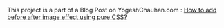 This project is a part of a Blog Post on YogeshChauhan.com : <a href="https://yogeshchauhan.com/how-to-add-before-after-image-effect-using-pure-css/" target="_blank">How to add before after image effect using pure CSS?</a>
